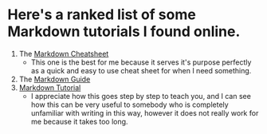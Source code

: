# Here's a ranked list of some Markdown tutorials I found online.

1. The [Markdown Cheatsheet](https://github.com/adam-p/markdown-here/wiki/Markdown-Cheatsheet)
   - This one is the best for me because it serves it's purpose perfectly as a quick and easy to use cheat sheet for when I need something.
2. The [Markdown Guide](https://www.markdownguide.org/getting-started/)
3. [Markdown Tutorial](https://www.markdowntutorial.com/)
   - I appreciate how this goes step by step to teach you, and I can see how this can be very useful to somebody who is completely unfamiliar with writing in this way, however it does not really work for me because it takes too long.
